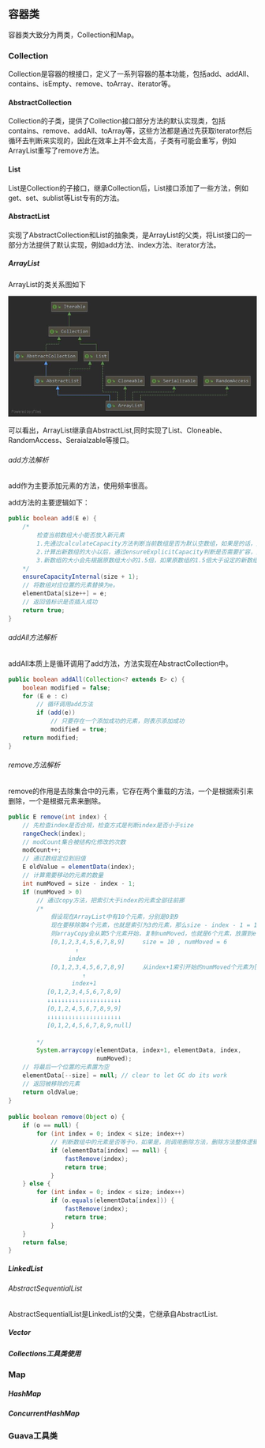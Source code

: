 ## 容器类

容器类大致分为两类，Collection和Map。

### Collection

Collection是容器的根接口，定义了一系列容器的基本功能，包括add、addAll、contains、isEmpty、remove、toArray、iterator等。

#### AbstractCollection

Collection的子类，提供了Collection接口部分方法的默认实现类，包括contains、remove、addAll、toArray等，这些方法都是通过先获取iterator然后循环去判断来实现的，因此在效率上并不会太高，子类有可能会重写，例如ArrayList重写了remove方法。

#### List

List是Collection的子接口，继承Collection后，List接口添加了一些方法，例如get、set、sublist等List专有的方法。

#### AbstractList

实现了AbstractCollection和List的抽象类，是ArrayList的父类，将List接口的一部分方法提供了默认实现，例如add方法、index方法、iterator方法。

##### ArrayList

ArrayList的类关系图如下

![ArrayList类关系图](./ArrayList类关系图.jpg)

可以看出，ArrayList继承自AbstractList,同时实现了List、Cloneable、RandomAccess、Seraialzable等接口。

###### add方法解析

add作为主要添加元素的方法，使用频率很高。

add方法的主要逻辑如下：

```java
public boolean add(E e) {
    /*
    	检查当前数组大小能否放入新元素
    	1.先通过calculateCapacity方法判断当前数组是否为默认空数组，如果是的话，则将新数组大小设置为默认值与传入的数组大小的较大值。
    	2.计算出新数组的大小以后，通过ensureExplicitCapacity判断是否需要扩容，如果需要扩容，则使用Arrays.copy方法，将集合中的数组赋值为新生成的数组。
    	3.新数组的大小会先根据原数组大小的1.5倍，如果原数组的1.5倍大于设定的新数组大小，则新数组大小为原数组大小的1.5，同时会再和Integer.MaxValue-8进行对比，限制最大为Integer.MaxValue。
    */
    ensureCapacityInternal(size + 1);  
    // 将数组对应位置的元素替换为e。
    elementData[size++] = e;
    // 返回值标识是否插入成功
    return true;
}


```

###### addAll方法解析

addAll本质上是循环调用了add方法，方法实现在AbstractCollection中。

```java
public boolean addAll(Collection<? extends E> c) {
    boolean modified = false;
    for (E e : c)
        // 循环调用add方法
        if (add(e))
            // 只要存在一个添加成功的元素，则表示添加成功
            modified = true;
    return modified;
}
```

###### remove方法解析

remove的作用是去除集合中的元素，它存在两个重载的方法，一个是根据索引来删除，一个是根据元素来删除。

```java
public E remove(int index) {
    // 先检查index是否合规，检查方式是判断index是否小于size
    rangeCheck(index);
	// modCount集合被结构化修改的次数
    modCount++;
    // 通过数组定位到旧值
    E oldValue = elementData(index);
	// 计算需要移动的元素的数量
    int numMoved = size - index - 1;
    if (numMoved > 0)
        // 通过copy方法，把索引大于index的元素全部往前挪
        /*
        	假设现在ArrayList中有10个元素，分别是0到9
        	现在要移除第4个元素，也就是索引为3的元素，那么size - index - 1 = 10 - 3 - 1 = 6,则numMoved = 6
        	则arrayCopy会从第5个元素开始，复制numMoved，也就是6个元素，放置到elementData的第3个元素开始的6个位置上。
        	[0,1,2,3,4,5,6,7,8,9]     size = 10 , numMoved = 6
        	       ↑
        	     index
            [0,1,2,3,4,5,6,7,8,9]     从index+1索引开始的numMoved个元素为[4,5,6,7,8,9]
                     ↑
                  index+1   
           [0,1,2,3,4,5,6,7,8,9]      
           ↓↓↓↓↓↓↓↓↓↓↓↓↓↓↓↓↓↓↓↓↓
           [0,1,2,4,5,6,7,8,9,9]
           ↓↓↓↓↓↓↓↓↓↓↓↓↓↓↓↓↓↓↓↓↓
           [0,1,2,4,5,6,7,8,9,null]
        	     
        */
        System.arraycopy(elementData, index+1, elementData, index,
                         numMoved);
    // 将最后一个位置的元素置为空
    elementData[--size] = null; // clear to let GC do its work
	// 返回被移除的元素
    return oldValue;
}

public boolean remove(Object o) {
    if (o == null) {
        for (int index = 0; index < size; index++)
            // 判断数组中的元素是否等于o，如果是，则调用删除方法，删除方法整体逻辑与remove(index)类似，都是通过找到对应的索引，然后使用copy方法进行替换。
            if (elementData[index] == null) {
                fastRemove(index);
                return true;
            }
    } else {
        for (int index = 0; index < size; index++)
            if (o.equals(elementData[index])) {
                fastRemove(index);
                return true;
            }
    }
    return false;
}
```



##### LinkedList

###### AbstractSequentialList 

AbstractSequentialList是LinkedList的父类，它继承自AbstractList.

##### Vector

##### Collections工具类使用

### Map

##### HashMap

##### ConcurrentHashMap

### Guava工具类
